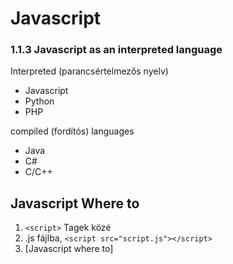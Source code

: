 # Javascript
### 1.1.3 Javascript as an interpreted language
Interpreted (parancsértelmezős nyelv)
- Javascript
- Python
- PHP

compiled (fordítós) languages
- Java
- C#
- C/C++

## Javascript Where to
1. `<script>` Tagek közé
2. .js fájlba, `<script src="script.js"></script>  `
3. [Javascript where to]